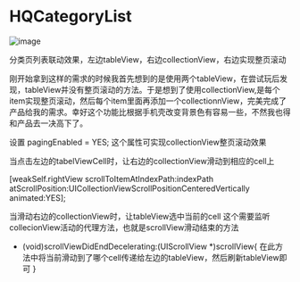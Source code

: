 # HQCategoryList

![image](https://github.com/yanhaiqiang/HQCategoryList/blob/master/image.png)

分类页列表联动效果，左边tableView，右边collectionView，右边实现整页滚动


刚开始拿到这样的需求的时候我首先想到的是使用两个tableView，在尝试玩后发现，tableView并没有整页滚动的方法。于是想到了使用collectionView,是每个item实现整页滚动，然后每个item里面再添加一个collectionnView，完美完成了产品给我的需求。幸好这个功能比根据手机壳改变背景色有容易一些，不然我也得和产品去一决高下了。

设置  pagingEnabled = YES; 这个属性可实现collectionView整页滚动效果


当点击左边的tabelViewCell时，让右边的collectionView滑动到相应的cell上

[weakSelf.rightView scrollToItemAtIndexPath:indexPath atScrollPosition:UICollectionViewScrollPositionCenteredVertically animated:YES];

当滑动右边的collectionView时，让tableView选中当前的cell
这个需要监听collecionView活动的代理方法，也就是scrollView滑动结束的方法
- (void)scrollViewDidEndDecelerating:(UIScrollView *)scrollView{
    在此方法中将当前滑动到了哪个cell传递给左边的tableView，然后刷新tableView即可
}

